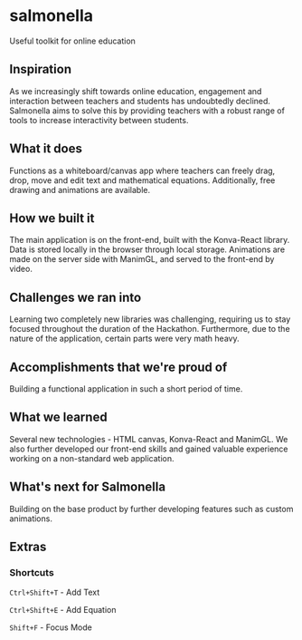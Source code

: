 # salmonella
Useful toolkit for online education

## Inspiration
As we increasingly shift towards online education, engagement and interaction between teachers and students has undoubtedly declined. Salmonella aims to solve this by providing teachers with a robust range of tools to increase interactivity between students.

## What it does
Functions as a whiteboard/canvas app where teachers can freely drag, drop, move and edit text and mathematical equations. Additionally, free drawing and animations are available.

## How we built it
The main application is on the front-end, built with the Konva-React library. Data is stored locally in the browser through local storage. Animations are made on the server side with ManimGL, and served to the front-end by video.

## Challenges we ran into
Learning two completely new libraries was challenging, requiring us to stay focused throughout the duration of the Hackathon. Furthermore, due to the nature of the application, certain parts were very math heavy.

## Accomplishments that we're proud of
Building a functional application in such a short period of time.

## What we learned
Several new technologies - HTML canvas, Konva-React and ManimGL. We also further developed our front-end skills and gained valuable experience working on a non-standard web application.

## What's next for Salmonella
Building on the base product by further developing features such as custom animations.

## Extras
### Shortcuts
`Ctrl+Shift+T` - Add Text

`Ctrl+Shift+E` - Add Equation

`Shift+F` - Focus Mode
